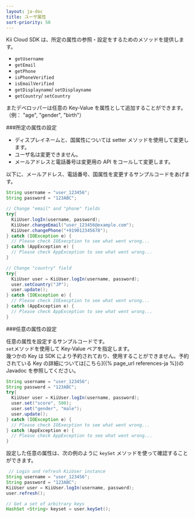 ```yaml
---
layout: ja-doc
title: ユーザ属性
sort-priority: 50
---
```

Kii Cloud SDK は、所定の属性の参照・設定をするためのメソッドを提供します。

 * `getUsername`
 * `getEmail`
 * `getPhone`
 * `isPhoneVerified`
 * `isEmailVerified`
 * `getDisplayname`/ `setDisplayname`
 * `getCountry`/ `setCountry`

またデベロッパーは任意の Key-Value を属性として追加することができます。（例： "age", "gender", "birth"）


###所定の属性の設定

 * ディスプレイネームと、国属性については setter メソッドを使用して変更します。
 * ユーザ名は変更できません。
 * メールアドレスと電話番号は変更用の API をコールして変更します。

以下に、メールアドレス、電話番号、国属性を変更するサンプルコードをあげます。

```java
String username = "user_123456";
String password = "123ABC";

// Change "email" and "phone" fields
try{
  KiiUser.logIn(username, password);
  KiiUser.changeEmail("user_123456@example.com");
  KiiUser.changePhone("+919012345678");
} catch (IOException e) {
  // Please check IOExecption to see what went wrong...
} catch (AppException e) {
  // Please check AppException to see what went wrong...
}

// Change "country" field
try{
  KiiUser user = KiiUser.logIn(username, password);
  user.setCountry("JP");
  user.update();
} catch (IOException e) {
  // Please check IOExecption to see what went wrong...
} catch (AppException e) {
  // Please check AppException to see what went wrong...
}
```

###任意の属性の設定

任意の属性を設定するサンプルコードです。<br />
`set`メソッドを使用して Key-Value ペアを指定します。<br />
幾つかの Key は SDK により予約されており、使用することができません。予約されている Key の詳細については[こちら]({% page_url references-ja %})の Javadoc を参照してください。

```java
String username = "user_123456";
String password = "123ABC";
try{
  KiiUser user = KiiUser.logIn(username, password);
  user.set("score", 500);
  user.set("gender", "male");
  user.update();
} catch (IOException e) {
  // Please check IOExecption to see what went wrong...
} catch (AppException e) {
  // Please check AppException to see what went wrong...
} 
```

設定した任意の属性は、次の例のように `keySet` メソッドを使って確認することができます。

```java
 // Login and refresh KiiUser instance
String username = "user_123456";
String password = "123ABC";
KiiUser user = KiiUser.logIn(username, password);
user.refresh();

// Get a set of arbitrary keys
HashSet <String> keyset = user.keySet();
```
